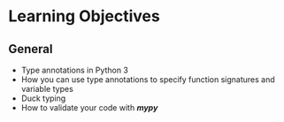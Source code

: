 # Learning Objectives
## General

- Type annotations in Python 3
- How you can use type annotations to specify function signatures and variable types
- Duck typing
- How to validate your code with ***mypy***


